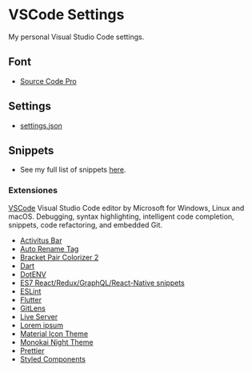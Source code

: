 <!-- Comments -->

# VSCode Settings

My personal Visual Studio Code settings.

## Font

- [Source Code Pro](https://fonts.google.com/specimen/Source+Code+Pro?query=source+code+pro)

## Settings

- [settings.json](https://github.com/OscarEHF/vscode-settings/blob/master/settings.json)

## Snippets

- See my full list of snippets [here](https://github.com/OscarEHF/vscode-settings/tree/master/snippets).

### Extensiones

[VSCode](https://code.visualstudio.com/Download) Visual Studio Code editor by Microsoft for Windows, Linux and macOS. Debugging, syntax highlighting, intelligent code completion, snippets, code refactoring, and embedded Git.

- [Activitus Bar](https://marketplace.visualstudio.com/items?itemName=Gruntfuggly.activitusbar)
- [Auto Rename Tag](https://marketplace.visualstudio.com/items?itemName=formulahendry.auto-rename-tag)
- [Bracket Pair Colorizer 2](https://marketplace.visualstudio.com/items?itemName=CoenraadS.bracket-pair-colorizer-2)
- [Dart](https://marketplace.visualstudio.com/items?itemName=Dart-Code.dart-code)
- [DotENV](https://marketplace.visualstudio.com/items?itemName=mikestead.dotenv)
- [ES7 React/Redux/GraphQL/React-Native snippets](https://marketplace.visualstudio.com/items?itemName=dsznajder.es7-react-js-snippets)
- [ESLint](https://marketplace.visualstudio.com/items?itemName=dbaeumer.vscode-eslint)
- [Flutter](https://marketplace.visualstudio.com/items?itemName=Dart-Code.flutter)
- [GitLens](https://marketplace.visualstudio.com/items?itemName=eamodio.gitlens)
- [Live Server](https://marketplace.visualstudio.com/items?itemName=ritwickdey.LiveServer)
- [Lorem ipsum](https://marketplace.visualstudio.com/items?itemName=Tyriar.lorem-ipsum)
- [Material Icon Theme](https://marketplace.visualstudio.com/items?itemName=PKief.material-icon-theme)
- [Monokai Night Theme](https://marketplace.visualstudio.com/items?itemName=fabiospampinato.vscode-monokai-night)
- [Prettier](https://marketplace.visualstudio.com/items?itemName=esbenp.prettier-vscode)
- [Styled Components](https://marketplace.visualstudio.com/items?itemName=jpoissonnier.vscode-styled-components)